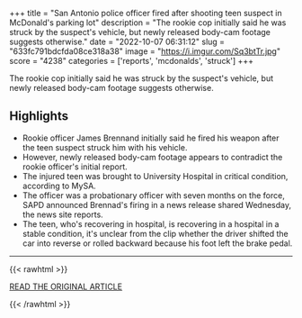 +++
title = "San Antonio police officer fired after shooting teen suspect in McDonald's parking lot"
description = "The rookie cop initially said he was struck by the suspect's vehicle, but newly released body-cam footage suggests otherwise."
date = "2022-10-07 06:31:12"
slug = "633fc791bdcfda08ce318a38"
image = "https://i.imgur.com/Sq3btTr.jpg"
score = "4238"
categories = ['reports', 'mcdonalds', 'struck']
+++

The rookie cop initially said he was struck by the suspect's vehicle, but newly released body-cam footage suggests otherwise.

## Highlights

- Rookie officer James Brennand initially said he fired his weapon after the teen suspect struck him with his vehicle.
- However, newly released body-cam footage appears to contradict the rookie officer's initial report.
- The injured teen was brought to University Hospital in critical condition, according to MySA.
- The officer was a probationary officer with seven months on the force, SAPD announced Brennad's firing in a news release shared Wednesday, the news site reports.
- The teen, who's recovering in hospital, is recovering in a hospital in a stable condition, it's unclear from the clip whether the driver shifted the car into reverse or rolled backward because his foot left the brake pedal.

---

{{< rawhtml >}}
  <p class="article-category">
    <a target="_blank" href="https://www.sacurrent.com/news/san-antonio-police-officer-fired-after-shooting-unarmed-teen-at-mcdonalds-parking-lot-30019308">READ THE ORIGINAL ARTICLE</a>
  </p>
{{< /rawhtml >}}
